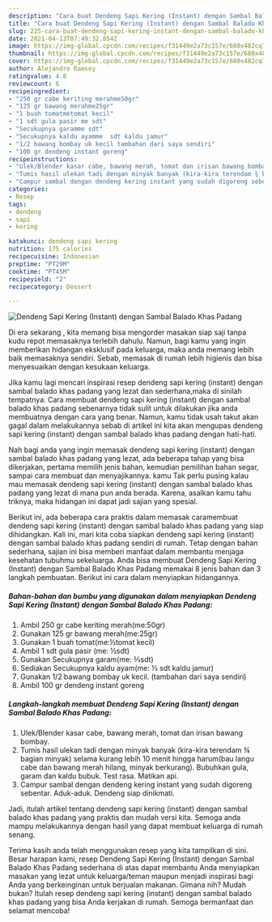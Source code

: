 ```yaml
---
description: "Cara buat Dendeng Sapi Kering (Instant) dengan Sambal Balado Khas Padang yang nikmat Untuk Jualan"
title: "Cara buat Dendeng Sapi Kering (Instant) dengan Sambal Balado Khas Padang yang nikmat Untuk Jualan"
slug: 225-cara-buat-dendeng-sapi-kering-instant-dengan-sambal-balado-khas-padang-yang-nikmat-untuk-jualan
date: 2021-04-13T07:49:32.854Z
image: https://img-global.cpcdn.com/recipes/f31449e2a73c157e/680x482cq70/dendeng-sapi-kering-instant-dengan-sambal-balado-khas-padang-foto-resep-utama.jpg
thumbnail: https://img-global.cpcdn.com/recipes/f31449e2a73c157e/680x482cq70/dendeng-sapi-kering-instant-dengan-sambal-balado-khas-padang-foto-resep-utama.jpg
cover: https://img-global.cpcdn.com/recipes/f31449e2a73c157e/680x482cq70/dendeng-sapi-kering-instant-dengan-sambal-balado-khas-padang-foto-resep-utama.jpg
author: Alejandro Ramsey
ratingvalue: 4.8
reviewcount: 6
recipeingredient:
- "250 gr cabe keriting merahme50gr"
- "125 gr bawang merahme25gr"
- "1 buah tomatmetomat kecil"
- "1 sdt gula pasir me sdt"
- "Secukupnya garamme sdt"
- "Secukupnya kaldu ayamme  sdt kaldu jamur"
- "1/2 bawang bombay uk kecil tambahan dari saya sendiri"
- "100 gr dendeng instant goreng"
recipeinstructions:
- "Ulek/Blender kasar cabe, bawang merah, tomat dan irisan bawang bombay."
- "Tumis hasil ulekan tadi dengan minyak banyak (kira-kira terendam ¾ bagian minyak) selama kurang lebih 10 menit hingga harum(bau langu cabe dan bawang merah hilang, minyak berkurang). Bubuhkan gula, garam dan kaldu bubuk. Test rasa. Matikan api."
- "Campur sambal dengan dendeng kering instant yang sudah digoreng sebentar. Aduk-aduk. Dendeng siap dinikmati."
categories:
- Resep
tags:
- dendeng
- sapi
- kering

katakunci: dendeng sapi kering 
nutrition: 175 calories
recipecuisine: Indonesian
preptime: "PT29M"
cooktime: "PT45M"
recipeyield: "2"
recipecategory: Dessert

---
```



![Dendeng Sapi Kering (Instant) dengan Sambal Balado Khas Padang](https://img-global.cpcdn.com/recipes/f31449e2a73c157e/680x482cq70/dendeng-sapi-kering-instant-dengan-sambal-balado-khas-padang-foto-resep-utama.jpg)

Di era  sekarang , kita memang bisa mengorder masakan siap saji tanpa kudu repot memasaknya terlebih dahulu. Namun, bagi kamu yang ingin memberikan hidangan eksklusif pada keluarga, maka anda memang lebih baik memasaknya sendiri. Sebab, memasak di rumah lebih higienis dan bisa menyesuaikan dengan kesukaan keluarga.

Jika kamu lagi mencari inspirasi resep dendeng sapi kering (instant) dengan sambal balado khas padang yang lezat dan sederhana,maka di sinilah tempatnya. Cara membuat dendeng sapi kering (instant) dengan sambal balado khas padang  sebenarnya tidak sulit untuk dilakukan jika anda membuatnya dengan cara yang benar. Namun, kamu tidak usah takut akan gagal dalam melakukannya 
sebab di artikel ini kita akan mengupas dendeng sapi kering (instant) dengan sambal balado khas padang dengan hati-hati.  



Nah bagi anda yang ingin memasak dendeng sapi kering (instant) dengan sambal balado khas padang yang lezat, ada beberapa tahap yang bisa dikerjakan, pertama memilih jenis bahan, kemudian pemilihan bahan segar, sampai cara membuat dan menyajikannya. kamu Tak perlu pusing kalau mau memasak dendeng sapi kering (instant) dengan sambal balado khas padang yang lezat di mana pun anda berada. Karena, asalkan kamu  tahu triknya, maka hidangan ini dapat jadi sajian yang spesial.

Berikut ini, ada beberapa cara praktis  dalam memasak caramembuat dendeng sapi kering (instant) dengan sambal balado khas padang yang siap dihidangkan. Kali ini, mari kita coba siapkan dendeng sapi kering (instant) dengan sambal balado khas padang sendiri di rumah. Tetap dengan bahan sederhana, sajian ini bisa memberi manfaat dalam membantu menjaga kesehatan tubuhmu sekeluarga. Anda bisa membuat Dendeng Sapi Kering (Instant) dengan Sambal Balado Khas Padang memakai 8 jenis bahan dan 3 langkah pembuatan. Berikut ini cara dalam menyiapkan hidangannya.

<!--inarticleads1-->

##### Bahan-bahan dan bumbu yang digunakan dalam menyiapkan Dendeng Sapi Kering (Instant) dengan Sambal Balado Khas Padang:

1. Ambil 250 gr cabe keriting merah(me:50gr)
1. Gunakan 125 gr bawang merah(me:25gr)
1. Gunakan 1 buah tomat(me:½tomat kecil)
1. Ambil 1 sdt gula pasir (me: ½sdt)
1. Gunakan Secukupnya garam(me: ⅔sdt)
1. Sediakan Secukupnya kaldu ayam(me: ½ sdt kaldu jamur)
1. Gunakan 1/2 bawang bombay uk kecil. (tambahan dari saya sendiri)
1. Ambil 100 gr dendeng instant goreng




<!--inarticleads2-->

##### Langkah-langkah membuat Dendeng Sapi Kering (Instant) dengan Sambal Balado Khas Padang:

1. Ulek/Blender kasar cabe, bawang merah, tomat dan irisan bawang bombay.
1. Tumis hasil ulekan tadi dengan minyak banyak (kira-kira terendam ¾ bagian minyak) selama kurang lebih 10 menit hingga harum(bau langu cabe dan bawang merah hilang, minyak berkurang). Bubuhkan gula, garam dan kaldu bubuk. Test rasa. Matikan api.
1. Campur sambal dengan dendeng kering instant yang sudah digoreng sebentar. Aduk-aduk. Dendeng siap dinikmati.




Jadi, itulah artikel tentang  dendeng sapi kering (instant) dengan sambal balado khas padang  yang praktis dan mudah versi kita. Semoga anda mampu melakukannya dengan hasil yang dapat membuat keluarga di rumah senang. 

Terima kasih anda telah menggunakan resep yang kita tampilkan di sini. Besar harapan kami, resep  Dendeng Sapi Kering (Instant) dengan Sambal Balado Khas Padang sederhana di atas dapat membantu Anda menyiapkan masakan yang lezat untuk keluarga/teman maupun menjadi inspirasi bagi Anda yang berkeinginan untuk berjualan makanan. Gimana nih? Mudah bukan? Itulah resep dendeng sapi kering (instant) dengan sambal balado khas padang yang bisa Anda kerjakan di rumah. Semoga bermanfaat dan selamat mencoba!

